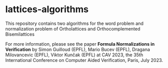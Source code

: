 # lattices-algorithms
This repository contains two algorithms for the word problem and normalization problem of Ortholattices and Orthocomplemented Bisemilattices

For more information, please see the paper **Formula Normalizations in Verification** 
by Simon Guilloud (EPFL), Mario Bucev (EPFL), Dragana Milovancevic (EPFL), Viktor Kunčak (EPFL) at CAV 2023, 
the 35th International Conference on Computer Aided Verification, Paris, July 2023.
